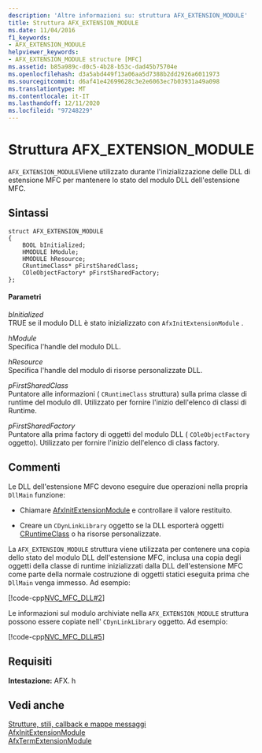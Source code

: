 ```yaml
---
description: 'Altre informazioni su: struttura AFX_EXTENSION_MODULE'
title: Struttura AFX_EXTENSION_MODULE
ms.date: 11/04/2016
f1_keywords:
- AFX_EXTENSION_MODULE
helpviewer_keywords:
- AFX_EXTENSION_MODULE structure [MFC]
ms.assetid: b85a989c-d0c5-4b28-b53c-dad45b75704e
ms.openlocfilehash: d3a5abd449f13a06aa5d7388b2dd2926a6011973
ms.sourcegitcommit: d6af41e42699628c3e2e6063ec7b03931a49a098
ms.translationtype: MT
ms.contentlocale: it-IT
ms.lasthandoff: 12/11/2020
ms.locfileid: "97248229"
---
```

# <a name="afx_extension_module-structure"></a>Struttura AFX_EXTENSION_MODULE

`AFX_EXTENSION_MODULE`Viene utilizzato durante l'inizializzazione delle DLL di estensione MFC per mantenere lo stato del modulo DLL dell'estensione MFC.

## <a name="syntax"></a>Sintassi

```
struct AFX_EXTENSION_MODULE
{
    BOOL bInitialized;
    HMODULE hModule;
    HMODULE hResource;
    CRuntimeClass* pFirstSharedClass;
    COleObjectFactory* pFirstSharedFactory;
};
```

#### <a name="parameters"></a>Parametri

*bInitialized*<br/>
TRUE se il modulo DLL è stato inizializzato con `AfxInitExtensionModule` .

*hModule*<br/>
Specifica l'handle del modulo DLL.

*hResource*<br/>
Specifica l'handle del modulo di risorse personalizzate DLL.

*pFirstSharedClass*<br/>
Puntatore alle informazioni ( `CRuntimeClass` struttura) sulla prima classe di runtime del modulo dll. Utilizzato per fornire l'inizio dell'elenco di classi di Runtime.

*pFirstSharedFactory*<br/>
Puntatore alla prima factory di oggetti del modulo DLL ( `COleObjectFactory` oggetto). Utilizzato per fornire l'inizio dell'elenco di class factory.

## <a name="remarks"></a>Commenti

Le DLL dell'estensione MFC devono eseguire due operazioni nella propria `DllMain` funzione:

- Chiamare [AfxInitExtensionModule](extension-dll-macros.md#afxinitextensionmodule) e controllare il valore restituito.

- Creare un `CDynLinkLibrary` oggetto se la DLL esporterà oggetti [CRuntimeClass](../../mfc/reference/cruntimeclass-structure.md) o ha risorse personalizzate.

La `AFX_EXTENSION_MODULE` struttura viene utilizzata per contenere una copia dello stato del modulo DLL dell'estensione MFC, inclusa una copia degli oggetti della classe di runtime inizializzati dalla DLL dell'estensione MFC come parte della normale costruzione di oggetti statici eseguita prima che `DllMain` venga immesso. Ad esempio:

[!code-cpp[NVC_MFC_DLL#2](../../atl-mfc-shared/codesnippet/cpp/afx-extension-module-structure_1.cpp)]

Le informazioni sul modulo archiviate nella `AFX_EXTENSION_MODULE` struttura possono essere copiate nell' `CDynLinkLibrary` oggetto. Ad esempio:

[!code-cpp[NVC_MFC_DLL#5](../../atl-mfc-shared/codesnippet/cpp/afx-extension-module-structure_2.cpp)]

## <a name="requirements"></a>Requisiti

**Intestazione:** AFX. h

## <a name="see-also"></a>Vedi anche

[Strutture, stili, callback e mappe messaggi](../../mfc/reference/structures-styles-callbacks-and-message-maps.md)<br/>
[AfxInitExtensionModule](extension-dll-macros.md#afxinitextensionmodule)<br/>
[AfxTermExtensionModule](extension-dll-macros.md#afxtermextensionmodule)
